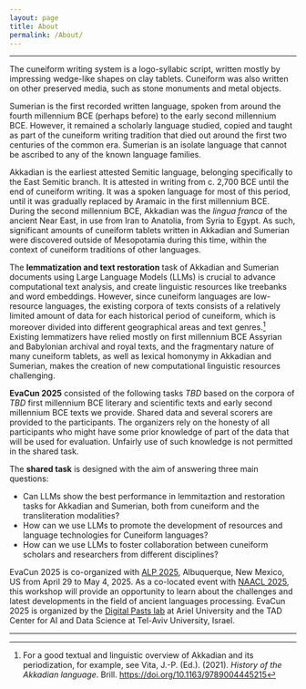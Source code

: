 ```yaml
---
layout: page
title: About
permalink: /About/
---
```

___
The cuneiform writing system is a logo-syllabic script, written mostly by impressing wedge-like shapes on clay tablets. Cuneiform was also written on other preserved media, such as stone monuments and metal objects.  

Sumerian is the first recorded written language, spoken from around the fourth millennium BCE (perhaps before) to the early second millennium BCE. However, it remained a scholarly language studied, copied and taught as part of the cuneiform writing tradition that died out around the first two centuries of the common era. Sumerian is an isolate language that cannot be ascribed to any of the known language families.  

Akkadian is the earliest attested Semitic language, belonging specifically to the East Semitic branch. It is attested in writing from c. 2,700 BCE until the end of cuneiform writing. It was a spoken language for most of this period, until it was gradually replaced by Aramaic in the first millennium BCE. During the second millennium BCE, Akkadian was the *lingua franca* of the ancient Near East, in use from Iran to Anatolia, from Syria to Egypt. As such, significant amounts of cuneiform tablets written in Akkadian and Sumerian were discovered outside of Mesopotamia during this time, within the context of cuneiform traditions of other languages.  

The **lemmatization and text restoration** task of Akkadian and Sumerian documents using Large Language Models (LLMs) is crucial to advance computational text analysis, and create linguistic resources like treebanks and word embeddings. However, since cuneiform languages are low-resource languages, the existing corpora of texts consists of a relatively limited amount of data for each historical period of cuneiform, which is moreover divided into different geographical areas and text genres.[^1] Existing lemmatizers have relied mostly on first millennium BCE Assyrian and Babylonian archival and royal texts, and the fragmentary nature of many cuneiform tablets, as well as lexical homonymy in Akkadian and Sumerian, makes the creation of new computational linguistic resources challenging.  

**EvaCun 2025** consisted of the following tasks _TBD_ based on the corpora of _TBD_ first millennium BCE literary and scientific texts and early second millennium BCE texts we provide. Shared data and several scorers are provided to the participants. The organizers rely on the honesty of all participants who might have some prior knowledge of part of the data that will be used for evaluation. Unfairly use of such knowledge is not permitted in the shared task.  

The **shared task** is designed with the aim of answering three main questions:
- Can LLMs show the best performance in lemmitaztion and restoration tasks for Akkadian and Sumerian, both from cuneiform and the transliteration modalities?
- How can we use LLMs to promote the development of resources and language technologies for Cuneiform languages?
- How can we use LLMs to foster collaboration between cuneiform scholars and researchers from different disciplines?  

EvaCun 2025 is co-organized with [ALP 2025](https://www.ancientnlp.com/alp2025/), Albuquerque, New Mexico, US from April 29 to May 4, 2025. As a co-located event with [NAACL 2025](https://2025.naacl.org/), this workshop will provide an opportunity to learn about the challenges and latest developments in the field of ancient languages processing. EvaCun 2025 is organized by the [Digital Pasts lab](https://digitalpasts.github.io/) at Ariel University and the TAD Center for AI and Data Science at Tel-Aviv University, Israel.

---
[^1]: For a good textual and linguistic overview of Akkadian and its periodization, for example, see Vita, J.-P. (Ed.). (2021). _History of the Akkadian language_. Brill. https://doi.org/10.1163/9789004445215
